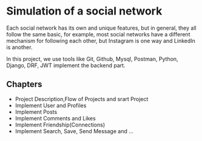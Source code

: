 # Simulation of a social network
Each social network has its own and unique features, but in general, they all follow the same basic,
for example, most social networks have a different mechanism for following each other, but Instagram is one way and LinkedIn is another.

In this project, we use tools like Git, Github, Mysql, Postman, Python, Django, DRF, JWT implement the backend part.

## Chapters
- Project Description,Flow of Projects and srart Project
- Implement User and Profiles
- Implement Posts
- Implement Comments and Likes
- Implement Friendship(Connections)
- Implement Search, Save, Send Message and ...
